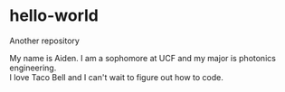 # hello-world
Another repository

My name is Aiden. I am a sophomore at UCF and my major is photonics engineering.  
I love Taco Bell and I can't wait to figure out how to code.

